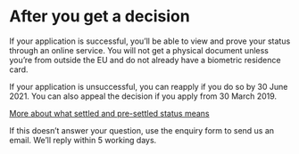 # After you get a decision
If your application is successful, you’ll be able to view and prove your status through an online service.
You will not get a physical document unless you’re from outside the EU and do not already have a biometric residence card.

If your application is unsuccessful, you can reapply if you do so by 30 June 2021. You can also appeal the decision if you apply from 30 March 2019.

[More about what settled and pre-settled status means](https://www.gov.uk/settled-status-eu-citizens-families/what-settled-and-presettled-status-means)

If this doesn’t answer your question, use the enquiry form to send us an email. We’ll reply within 5 working days.
